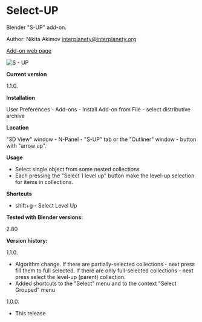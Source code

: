 # Select-UP
Blender "S-UP" add-on.

Author: Nikita Akimov interplanety@interplanety.org

<a href="https://b3d.interplanety.org/en/blender-add-on-s-up">Add-on web page</a>

<img src="https://b3d.interplanety.org/wp-content/upload_content/2019/05/01-3.jpg" title="S - UP">

**Current version**

1.1.0.

**Installation**

User Preferences - Add-ons - Install Add-on from File - select distributive archive

**Location**

"3D View" window - N-Panel - "S-UP" tab or the "Outliner" window - button with "arrow up".

**Usage**

- Select single object from some nested collections
- Each pressing the "Select 1 level up" button make the level-up selection for items in collections.

**Shortcuts**

- shift+g - Select Level Up

**Tested with Blender versions:**

2.80

**Version history:**

1.1.0.
- Algorithm change. If there are partially-selected collections - next press fill them to full selected. If there are only full-selected collections - next press select the level-up (parent) collection.
- Added shortcuts to the "Select" menu and to the context "Select Grouped" menu

1.0.0.
- This release
